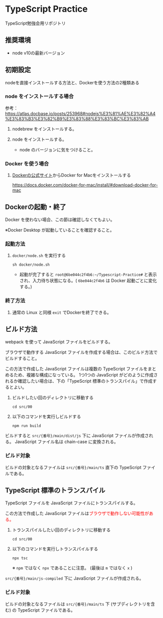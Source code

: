 # TypeScript Practice

TypeScript勉強会用リポジトリ

## 推奨環境

- node v10の最新バージョン

## 初期設定

nodeを直接インストールする方法と、Dockerを使う方法の2種類ある

### node をインストールする場合

参考： https://atlas.docbase.io/posts/253968#nodejs%E3%81%AE%E3%82%A4%E3%83%B3%E3%82%B9%E3%83%88%E3%83%BC%E3%83%AB

1. nodebrew をインストールする。

1. node をインストールする。

    - node のバージョンに気をつけること。

### Docker を使う場合

1. [Dockerの公式サイト](https://www.docker.com/)からDocker for Macをインストールする

    https://docs.docker.com/docker-for-mac/install/#download-docker-for-mac

## Dockerの起動・終了

Docker を使わない場合、この節は確認しなくてもよい。

※Docker Desktop が起動していることを確認すること。

### 起動方法

1. `docker/node.sh` を実行する
    ```sh:
    sh docker/node.sh
    ```
    
    - 起動が完了すると `root@6be044c2f4b6:~/Typescript-Practice#` と表示され、入力待ち状態になる。( `6be044c2f4b6` は Docker 起動ごとに変化する。)
           
### 終了方法

1. 通常の Linux と同様 `exit` でDockerを終了できる。

## ビルド方法

webpack を使って JavaScript ファイルをビルドする。

ブラウザで動作する JavaScript ファイルを作成する場合は、このビルド方法でビルドすること。

この方法で作成した JavaScript ファイルは複数の TypeScript ファイルをまとめるため、複雑な構成になっている。
1つ1つの JavaScript がどのように作成されるか確認したい場合は、下の「TypeScript 標準のトランスパイル」で作成するとよい。

1. ビルドしたい回のディレクトリに移動する

    ```sh:
    cd src/00
    ```
    
1. 以下のコマンドを実行しビルドする

    ```sh:
    npm run build
    ```
    
ビルドすると `src/{番号}/main/dist/js` 下に JavaScript ファイルが作成される。
JavaScript ファイル名は chain-case に変換される。

### ビルド対象

ビルドの対象となるファイルは `src/{番号}/main/ts` 直下の TypeScript ファイルである。

## TypeScript 標準のトランスパイル

TypeScript ファイルを JavaScript ファイルにトランスパイルする。

この方法で作成した JavaScript ファイルは<span style="color: red;">ブラウザで動作しない可能性がある。</span>

1. トランスパイルしたい回のディレクトリに移動する

    ```sh:
    cd src/00
    ```
    
1. 以下のコマンドを実行しトランスパイルする

    ```sh:
    npx tsc
    ```
    
    ※ `npm` ではなく `npx` であることに注意。 (最後は `m` ではなく `x` )

`src/{番号}/main/js-compiled` 下に JavaScript ファイルが作成される。

### ビルド対象

ビルドの対象となるファイルは `src/{番号}/main/ts` 下 (サブディレクトリを含む) の TypeScript ファイルである。
